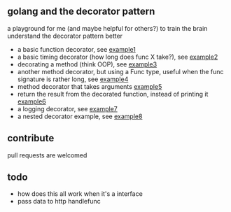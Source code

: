 ## golang and the decorator pattern

a playground for me (and maybe helpful for others?) to train the brain understand the decorator pattern better

- a basic function decorator, see [example1](example1/)
- a basic timing decorator (how long does func X take?), see [example2](example2/)
- decorating a method (think OOP), see [example3](example3/)
- another method decorator, but using a Func type, useful when the func signature is rather long, see [example4](example4/)
- method decorator that takes arguments [example5](example5/)
- return the result from the decorated function, instead of printing it [example6](example6/)
- a logging decorator, see [example7](example7/)
- a nested decorator example, see [example8](example8/)

## contribute

pull requests are welcomed 

## todo

- how does this all work when it's a interface
- pass data to http handlefunc
